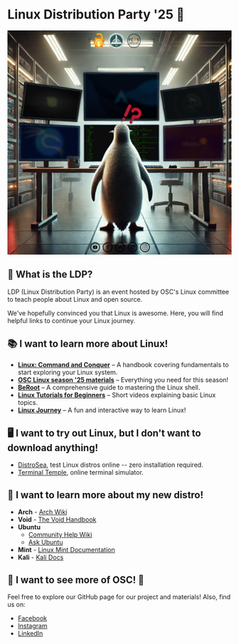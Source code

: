 # Linux Distribution Party '25 🐧
![LDP Design](./ldp.png)


## 💬 What is the LDP?
LDP (Linux Distribution Party) is an event hosted by OSC's Linux committee to teach people about Linux and open source. 

We've hopefully convinced you that Linux is awesome. Here, you will find helpful links to continue your Linux journey.

## 📚 I want to learn more about Linux!  
- [**Linux: Command and Conquer**](https://drive.google.com/file/d/17JOEk3PidoDMz9OS29XfSGSVh8Sn1Inv/view?usp=sharing) – A handbook covering fundamentals to start exploring your Linux system.  
- [**OSC Linux season '25 materials**](https://github.com/Open-Source-Community/Linux-25-Materials) – Everything you need for this season!  
- [**BeRoot**](https://github.com/Open-Source-Community/BeRoot) – A comprehensive guide to mastering the Linux shell.  
- [**Linux Tutorials for Beginners**](https://youtube.com/playlist?list=PLanhLNyaKYBmAWvj6rAjvXJTJnePxw9-C&si=BVXjZDI1vzThRff1) – Short videos explaining basic Linux topics.  
- [**Linux Journey**](https://linuxjourney.com) – A fun and interactive way to learn Linux!  

## 🖥️ I want to try out Linux, but I don't want to download anything!
- [DistroSea](https://distrosea.com), test Linux distros online -- zero installation required.
- [Terminal Temple](https://www.terminaltemple.com), online terminal simulator.

## 🎯 I want to learn more about my new distro!
- **Arch** - [Arch Wiki](https://wiki.archlinux.org/title/Main_page)
- **Void** -  [The Void Handbook](https://docs.voidlinux.org/)
- **Ubuntu**
    - [Community Help Wiki](https://help.ubuntu.com/community/CommunityHelpWiki)
    - [Ask Ubuntu](https://askubuntu.com)
- **Mint** - [Linux Mint Documentation](https://www.linuxmint.com/documentation.php)
- **Kali** - [Kali Docs](https://www.kali.org/docs/)

## 🔗 I want to see more of OSC! 🧡
Feel free to explore our GitHub page for our project and materials!
Also, find us on:
- [Facebook](https://www.facebook.com/oscgeeks)
- [Instagram](https://www.instagram.com/oscgeeks)
- [LinkedIn](https://www.linkedin.com/company/osc---open-source-community/)
